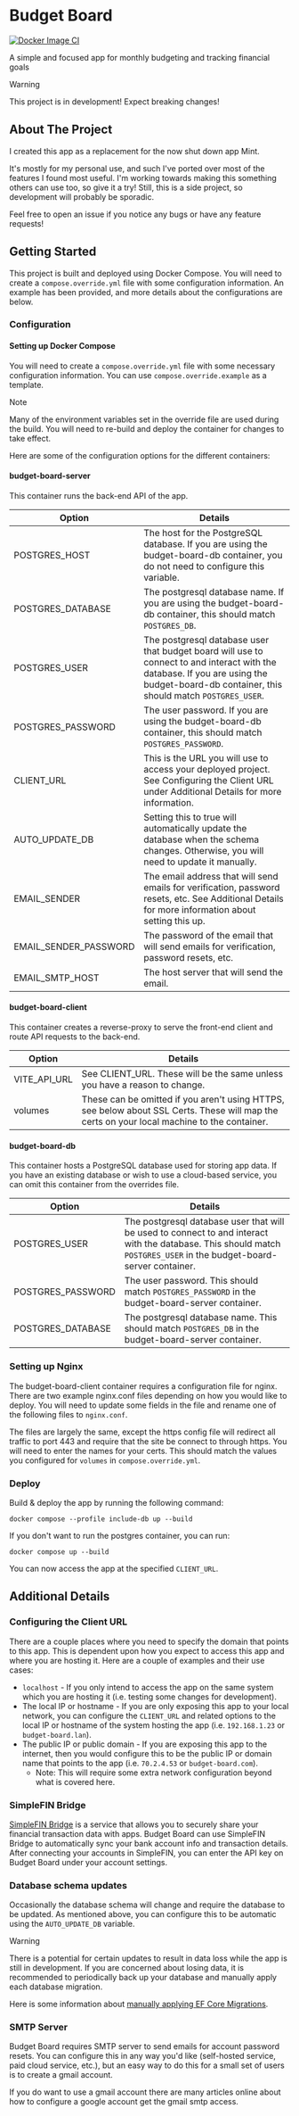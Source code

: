 # Budget Board

[![Docker Image CI](https://github.com/tshea113/budget-board/actions/workflows/docker-image.yml/badge.svg?branch=main)](https://github.com/tshea113/budget-board/actions/workflows/docker-image.yml)

A simple and focused app for monthly budgeting and tracking financial goals 

> [!WARNING]
> This project is in development!
> Expect breaking changes!

## About The Project

I created this app as a replacement for the now shut down app Mint.

It's mostly for my personal use, and such I've ported over most of the features I found most useful.
I'm working towards making this something others can use too, so give it a try!
Still, this is a side project, so development will probably be sporadic.

Feel free to open an issue if you notice any bugs or have any feature requests!

## Getting Started

This project is built and deployed using Docker Compose. You will need to create a `compose.override.yml` file with some configuration information.
An example has been provided, and more details about the configurations are below.

### Configuration

#### Setting up Docker Compose

You will need to create a `compose.override.yml` file with some necessary configuration information.
You can use `compose.override.example` as a template.

> [!NOTE]
> Many of the environment variables set in the override file are used during the build.
> You will need to re-build and deploy the container for changes to take effect.

Here are some of the configuration options for the different containers:

#### budget-board-server

This container runs the back-end API of the app.

| Option                | Details                                                                                                                                                                                  |
| --------------------- | ---------------------------------------------------------------------------------------------------------------------------------------------------------------------------------------- |
| POSTGRES_HOST         | The host for the PostgreSQL database. If you are using the budget-board-db container, you do not need to configure this variable.                                                        |
| POSTGRES_DATABASE     | The postgresql database name. If you are using the budget-board-db container, this should match `POSTGRES_DB`.                                                                           |
| POSTGRES_USER         | The postgresql database user that budget board will use to connect to and interact with the database. If you are using the budget-board-db container, this should match `POSTGRES_USER`. |
| POSTGRES_PASSWORD     | The user password. If you are using the budget-board-db container, this should match `POSTGRES_PASSWORD`.                                                                                |
| CLIENT_URL            | This is the URL you will use to access your deployed project. See Configuring the Client URL under Additional Details for more information.                                              |
| AUTO_UPDATE_DB        | Setting this to true will automatically update the database when the schema changes. Otherwise, you will need to update it manually.                                                     |
| EMAIL_SENDER          | The email address that will send emails for verification, password resets, etc. See Additional Details for more information about setting this up.                                       |
| EMAIL_SENDER_PASSWORD | The password of the email that will send emails for verification, password resets, etc.                                                                                                  |
| EMAIL_SMTP_HOST       | The host server that will send the email.                                                                                                                                                |

#### budget-board-client

This container creates a reverse-proxy to serve the front-end client and route API requests to the back-end.

| Option       | Details                                                                                                                                     |
| ------------ | ------------------------------------------------------------------------------------------------------------------------------------------- |
| VITE_API_URL | See CLIENT_URL. These will be the same unless you have a reason to change.                                                                  |
| volumes      | These can be omitted if you aren't using HTTPS, see below about SSL Certs. These will map the certs on your local machine to the container. |

#### budget-board-db

This container hosts a PostgreSQL database used for storing app data. If you have an existing database or wish to use a cloud-based service, you can omit this container from the overrides file.

| Option            | Details                                                                                                                                                              |
| ----------------- | -------------------------------------------------------------------------------------------------------------------------------------------------------------------- |
| POSTGRES_USER     | The postgresql database user that will be used to connect to and interact with the database. This should match `POSTGRES_USER` in the budget-board-server container. |
| POSTGRES_PASSWORD | The user password. This should match `POSTGRES_PASSWORD` in the budget-board-server container.                                                                       |
| POSTGRES_DATABASE | The postgresql database name. This should match `POSTGRES_DB` in the budget-board-server container.                                                                  |

### Setting up Nginx

The budget-board-client container requires a configuration file for nginx.
There are two example nginx.conf files depending on how you would like to deploy.
You will need to update some fields in the file and rename one of the following files to `nginx.conf`.

The files are largely the same, except the https config file will redirect all traffic to port 443 and require that the site be connect to through https.
You will need to enter the names for your certs.
This should match the values you configured for `volumes` in `compose.override.yml`.

### Deploy

Build & deploy the app by running the following command:

```
docker compose --profile include-db up --build
```

If you don't want to run the postgres container, you can run:

```
docker compose up --build
```

You can now access the app at the specified `CLIENT_URL`.

## Additional Details

### Configuring the Client URL

There are a couple places where you need to specify the domain that points to this app.
This is dependent upon how you expect to access this app and where you are hosting it.
Here are a couple of examples and their use cases:

- `localhost` - If you only intend to access the app on the same system which you are hosting it (i.e. testing some changes for development).
- The local IP or hostname - If you are only exposing this app to your local network, you can configure the `CLIENT_URL` and related options to the local IP or hostname of the system hosting the app (i.e. `192.168.1.23` or `budget-board.lan`).
- The public IP or public domain - If you are exposing this app to the internet, then you would configure this to be the public IP or domain name that points to the app (i.e. `70.2.4.53` or `budget-board.com`).
  - Note: This will require some extra network configuration beyond what is covered here.

### SimpleFIN Bridge

[SimpleFIN Bridge](https://beta-bridge.simplefin.org/) is a service that allows you to securely share your financial transaction data with apps.
Budget Board can use SimpleFIN Bridge to automatically sync your bank account info and transaction details.
After connecting your accounts in SimpleFIN, you can enter the API key on Budget Board under your account settings.

### Database schema updates

Occasionally the database schema will change and require the database to be updated.
As mentioned above, you can configure this to be automatic using the `AUTO_UPDATE_DB` variable.

> [!WARNING]
> There is a potential for certain updates to result in data loss while the app is still in development.
> If you are concerned about losing data, it is recommended to periodically back up your database and manually apply each database migration.

Here is some information about [manually applying EF Core Migrations](https://learn.microsoft.com/en-us/ef/core/managing-schemas/migrations/applying?tabs=dotnet-core-cli#command-line-tools).

### SMTP Server

Budget Board requires SMTP server to send emails for account password resets.
You can configure this in any way you'd like (self-hosted service, paid cloud service, etc.), but an easy way to do this for a small set of users is to create a gmail account.

If you do want to use a gmail account there are many articles online about how to configure a google account get the gmail smtp access.
